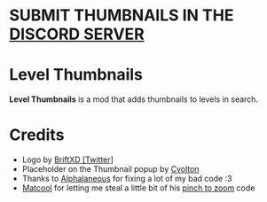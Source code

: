 # SUBMIT THUMBNAILS IN THE [DISCORD SERVER](https://discord.gg/umPTrqmkFD)

# Level Thumbnails

**Level Thumbnails** is a mod that adds thumbnails to levels in search.

# Credits

- Logo by [BriftXD [Twitter]](https://twitter.com/BriftXD)
- Placeholder on the Thumbnail popup by [Cvolton](https://twitter.com/Misabr0penguin)
- Thanks to [Alphalaneous](https://github.com/Alphalaneous) for fixing a lot of my bad code :3
- [Matcool](https://github.com/matcool) for letting me steal a little bit of his [pinch to zoom](https://github.com/HJfod/BetterEdit/blob/v6/src/features/PinchToZoom.cpp) code
